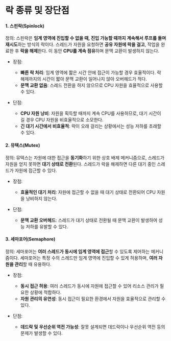 # 락 종류 및 장단점

#### 1. 스핀락(Spinlock)

정의: 스핀락은 **임계 영역에 진입할 수 없을 때, 진입 가능할 때까지 계속해서 루프를 돌며 재시도**하는 방식의 락이다. 스레드가 자원을 요청하면 **공유 자원에 락을 걸고**, 작업을 완료한 후 **락을 해제**한다. 이 동안 **CPU를 계속 점유**하며 문맥 교환이 발생하지 않는다.

- 장점:
  - **빠른 락 처리**: 임계 영역에 짧은 시간 안에 접근이 가능할 경우 효율적이다. 락 해제까지의 시간이 짧아 문맥 교환이 일어나지 않아 오버헤드가 적다.
  - **문맥 교환 없음**: 스레드 전환을 하지 않으므로 CPU 자원을 효율적으로 사용할 수 있다.
  
- 단점:
  - **CPU 자원 낭비**: 자원을 획득할 때까지 계속 CPU를 사용하므로, 대기 시간이 길 경우 CPU 자원을 비효율적으로 소모한다.
  - **긴 대기 시간에서 비효율적**: 락이 오래 걸리는 상황에서는 성능 저하를 초래할 수 있다.

#### 2. 뮤텍스(Mutex)

정의: 뮤텍스는 자원에 대한 접근을 **동기화**하기 위한 상호 배제 메커니즘으로, 스레드가 자원을 얻지 못하면 **대기 상태로 전환**된다. 스레드가 락을 해제하면 다른 대기 중인 스레드가 자원에 접근할 수 있다.

- 장점:
  - **효율적인 대기 처리**: 자원에 접근할 수 없을 때 대기 상태로 전환되어 CPU 자원을 낭비하지 않는다.

- 단점:
  - **문맥 교환 오버헤드**: 스레드가 대기 상태로 전환될 때 문맥 교환이 발생하여 성능 저하를 유발할 수 있다.

#### 3. 세마포어(Semaphore)

정의: 세마포어는 **여러 스레드가 동시에 임계 영역에 접근**할 수 있도록 제어하는 메커니즘이다. 세마포어는 특정 수의 스레드만 임계 영역에 진입할 수 있게 허용하며, **여러 자원을 관리**할 때 유용하다.

- 장점:
  - **동시 접근 허용**: 여러 스레드가 동시에 자원에 접근할 수 있어 리소스 관리가 필요한 상황에 적합하다.
  - **자원 관리의 유연성**: 동시 접근이 필요한 환경에서 자원을 효율적으로 관리할 수 있다.

- 단점:
  - **데드락 및 우선순위 역전 가능성**: 잘못 설계되면 데드락이나 우선순위 역전 등의 문제가 발생할 수 있다.
